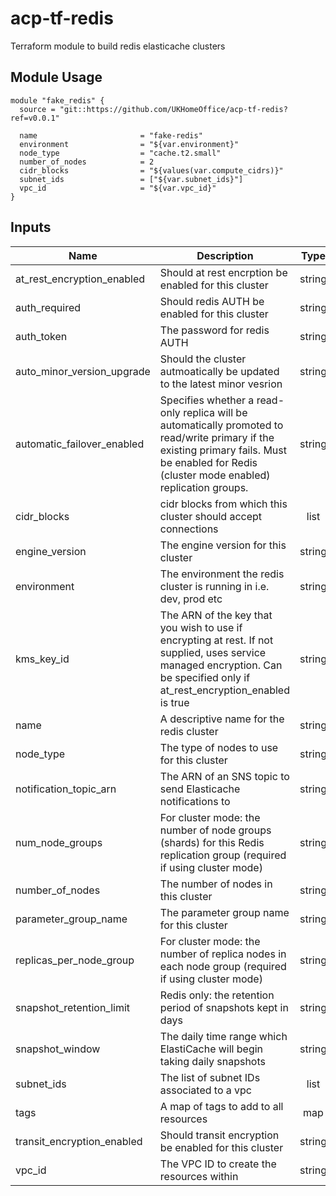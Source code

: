 # acp-tf-redis
Terraform module to build redis elasticache clusters

## Module Usage

```
module "fake_redis" {
  source = "git::https://github.com/UKHomeOffice/acp-tf-redis?ref=v0.0.1"

  name                       = "fake-redis"
  environment                = "${var.environment}"
  node_type                  = "cache.t2.small"
  number_of_nodes            = 2
  cidr_blocks                = "${values(var.compute_cidrs)}"
  subnet_ids                 = ["${var.subnet_ids}"]
  vpc_id                     = "${var.vpc_id}"
}
```

## Inputs

| Name | Description | Type | Default | Required |
|------|-------------|:----:|:-----:|:-----:|
| at\_rest\_encryption\_enabled | Should at rest encrption be enabled for this cluster | string | `false` | no |
| auth\_required | Should redis AUTH be enabled for this cluster | string | `false` | no |
| auth\_token | The password for redis AUTH | string | `` | no |
| auto\_minor\_version\_upgrade | Should the cluster autmoatically be updated to the latest minor vesrion | string | `false` | no |
| automatic_failover_enabled | Specifies whether a read-only replica will be automatically promoted to read/write primary if the existing primary fails. Must be enabled for Redis (cluster mode enabled) replication groups. | string | `false` | no |
| cidr\_blocks | cidr blocks from which this cluster should accept connections | list | `<list>` | no |
| engine\_version | The engine version for this cluster | string | `4.0.10` | no |
| environment | The environment the redis cluster is running in i.e. dev, prod etc | string | - | yes |
| kms_key_id | The ARN of the key that you wish to use if encrypting at rest. If not supplied, uses service managed encryption. Can be specified only if at_rest_encryption_enabled is true | string | - | no |
| name | A descriptive name for the redis cluster | string | - | yes |
| node\_type | The type of nodes to use for this cluster | string | - | yes |
| notification\_topic\_arn | The ARN of an SNS topic to send Elasticache notifications to | string | - | no |
| num\_node\_groups | For cluster mode: the number of node groups (shards) for this Redis replication group (required if using cluster mode) | string | - | no |
| number\_of\_nodes | The number of nodes in this cluster | string | `1` | no |
| parameter\_group\_name | The parameter group name for this cluster | string | `default.redis4.0` | no |
| replicas\_per\_node\_group | For cluster mode: the number of replica nodes in each node group (required if using cluster mode)| string | - | no |
| snapshot\_retention\_limit | Redis only: the retention period of snapshots kept in days | string | - | no |
| snapshot\_window | The daily time range which ElastiCache will begin taking daily snapshots | string | - | no |
| subnet\_ids | The list of subnet IDs associated to a vpc | list | `<list>` | no |
| tags | A map of tags to add to all resources | map | `<map>` | no |
| transit\_encryption\_enabled | Should transit encryption be enabled for this cluster | string | `false` | no |
| vpc\_id | The VPC ID to create the resources within | string | - | yes |
